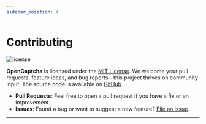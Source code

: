 ```yaml
---
sidebar_position: 4
---
```


# Contributing
![license](https://img.shields.io/github/license/ashtonav/opencaptcha.svg)

**OpenCaptcha** is licensed under the [MIT License](https://choosealicense.com/licenses/mit/). We welcome your pull requests, feature ideas, and bug reports—this project thrives on community input. The source code is available on [GitHub](https://github.com/ashtonav/opencaptcha).

- **Pull Requests**: Feel free to open a pull request if you have a fix or an improvement.
- **Issues**: Found a bug or want to suggest a new feature? [File an issue](https://github.com/ashtonav/opencaptcha/issues).

---
